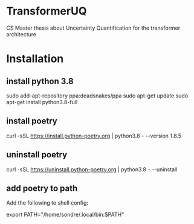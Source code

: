 # TransformerUQ
CS Master thesis about Uncertainty Quantification for the transformer architecture


# Installation

## install python 3.8
sudo add-apt-repository ppa:deadsnakes/ppa
sudo apt-get update
sudo apt-get install python3.8-full

## install poetry
curl -sSL https://install.python-poetry.org | python3.8 - --version 1.8.5

## uninstall poetry
curl -sSL https://uninstall.python-poetry.org | python3.8 - --uninstall

## add poetry to path

Add the following to shell config:

export PATH="/home/sondre/.local/bin:$PATH"
